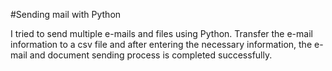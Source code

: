 #Sending mail with Python

I tried to send multiple e-mails and files using Python. Transfer the e-mail information to a csv file and after entering the necessary information, the e-mail and document sending process is completed successfully.
